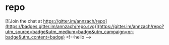 # repo

[![Join the chat at https://gitter.im/annzach/repo](https://badges.gitter.im/annzach/repo.svg)](https://gitter.im/annzach/repo?utm_source=badge&utm_medium=badge&utm_campaign=pr-badge&utm_content=badge)
&lt;!--hello -->

